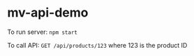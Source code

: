 # mv-api-demo

To run server: `npm start`

To call API: `GET /api/products/123` where 123 is the product ID
